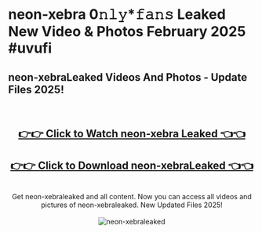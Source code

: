 # neon-xebra 0𝚗𝚕𝚢*𝚏𝚊𝚗𝚜 Leaked New Video & Photos February 2025 #uvufi

<h2>neon-xebraLeaked Videos And Photos - Update Files 2025!</h2>
<br>
<div align="center">
<h2><a href="https://mediaupload.pro?title=neon-xebra&ref=11F" rel="nofollow">👉👉 Click to Watch neon-xebra Leaked 👈👈</a></h2>
<h2><a href="https://mediaupload.pro?title=neon-xebra&ref=11F" rel="nofollow">👉👉 Click to Download neon-xebraLeaked 👈👈</a></h2>
<br>
Get neon-xebraleaked and all content. Now you can access all videos and pictures of neon-xebraleaked. New Updated Files 2025!
<br>
<br>
<a href="https://mediaupload.pro?title=neon-xebra&ref=11F" rel="nofollow" data-target="animated-image.originalLink"><img src="https://i.ibb.co/Gkj2r4b/banner.png" alt="neon-xebraleaked" style="max-width: 100%; display: inline-block;" data-target="animated-image.originalImage"></a>
</div>
<br>


